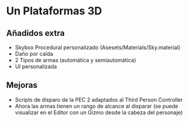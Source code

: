 # Un Plataformas 3D

## Añadidos extra
- Skybox Procedural personalizado (Asesets/Materials/Sky.material)
- Daño por caída
- 2 Tipos de armas (automática y semiautomática)
- UI personalizada

## Mejoras
- Scripts de disparo de la PEC 2 adaptados al Third Person Controller
- Ahora las armas tienen un rango de alcance al disparar (se puede visualizar en el Editor con un Gizmo desde la cabeza del personaje)
